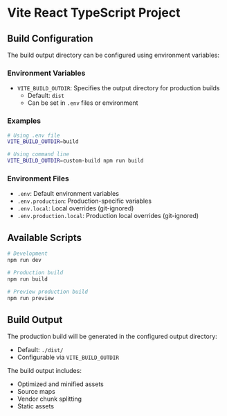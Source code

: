 # Vite React TypeScript Project

## Build Configuration

The build output directory can be configured using environment variables:

### Environment Variables

- `VITE_BUILD_OUTDIR`: Specifies the output directory for production builds
  - Default: `dist`
  - Can be set in `.env` files or environment

### Examples

```bash
# Using .env file
VITE_BUILD_OUTDIR=build

# Using command line
VITE_BUILD_OUTDIR=custom-build npm run build
```

### Environment Files

- `.env`: Default environment variables
- `.env.production`: Production-specific variables
- `.env.local`: Local overrides (git-ignored)
- `.env.production.local`: Production local overrides (git-ignored)

## Available Scripts

```bash
# Development
npm run dev

# Production build
npm run build

# Preview production build
npm run preview
```

## Build Output

The production build will be generated in the configured output directory:
- Default: `./dist/`
- Configurable via `VITE_BUILD_OUTDIR`

The build output includes:
- Optimized and minified assets
- Source maps
- Vendor chunk splitting
- Static assets